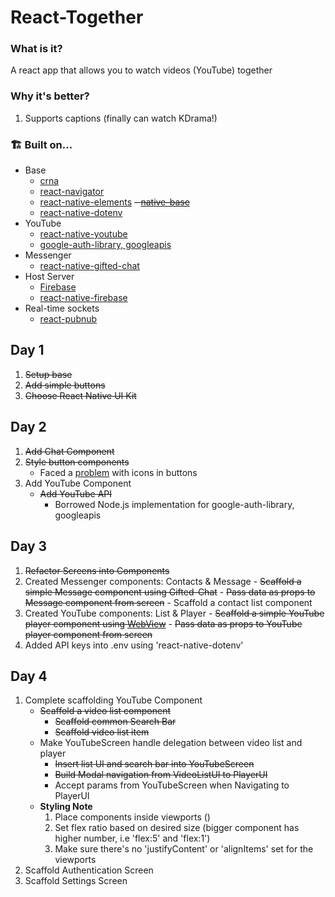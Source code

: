 # React-Together

### What is it?

A react app that allows you to watch videos (YouTube) together

### Why it's better?

1.  Supports captions (finally can watch KDrama!)

### 🏗 Built on...
- Base
    - [crna](<https://github.com/react-community/create-react-native-app>)
    - [react-navigator](<https://github.com/react-navigation/react-navigation>)
    - [react-native-elements](<https://github.com/react-native-training/react-native-elements>)
    ~~- [native-base](<https://github.com/GeekyAnts/NativeBase>)~~
    - [react-native-dotenv](<https://github.com/zetachang/react-native-dotenv>)
- YouTube
    - [react-native-youtube](<https://github.com/inProgress-team/react-native-youtube>)
    - [google-auth-library, googleapis](https://github.com/google/google-api-nodejs-client/tree/master/samples/youtube)
- Messenger
    - [react-native-gifted-chat](<https://github.com/FaridSafi/react-native-gifted-chat>)
- Host Server
    - [Firebase](https://firebase.google.com)
    - [react-native-firebase](<https://github.com/invertase/react-native-firebase>)
- Real-time sockets
    - [react-pubnub](<https://github.com/pubnub/react>)

## Day 1

1.  ~~Setup base~~
2.  ~~Add simple buttons~~
3.  ~~Choose React Native UI Kit~~

## Day 2

1. ~~Add Chat Component~~
2. ~~Style button components~~
    - Faced a [problem](<https://github.com/react-native-training/react-native-elements/issues/868>) with icons in buttons
3. Add YouTube Component
    - ~~Add YouTube API~~
        - Borrowed Node.js implementation for google-auth-library, googleapis

## Day 3

1. ~~Refactor Screens into Components~~
2. Created Messenger components: Contacts & Message
        - ~~Scaffold a simple Message component using Gifted-Chat~~
        - ~~Pass data as props to Message component from screen~~
        - Scaffold a contact list component
3. Created YouTube components: List & Player
        - ~~Scaffold a simple YouTube player component using [WebView](<https://reactnativecode.com/embed-youtube-video-example/>)~~
        - ~~Pass data as props to YouTube player component from screen~~
4. Added API keys into .env using 'react-native-dotenv'
## Day 4

1. Complete scaffolding YouTube Component
    - ~~Scaffold a video list component~~
        - ~~Scaffold common Search Bar~~
        - ~~Scaffold video list item~~
    - Make YouTubeScreen handle delegation between video list and player
        - ~~Insert list UI and search bar into YouTubeScreen~~
        - ~~Build Modal navigation from VideoListUI to PlayerUI~~
        - Accept params from YouTubeScreen when Navigating to PlayerUI
    - **Styling Note**
        1. Place components inside viewports (<View>)
        2. Set flex ratio based on desired size (bigger component has higher number, i.e 'flex:5' and 'flex:1')
        3. Make sure there's no 'justifyContent' or 'alignItems' set for the viewports
2. Scaffold Authentication Screen
3. Scaffold Settings Screen